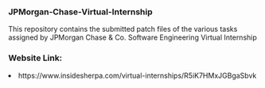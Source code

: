 <html>
<body>
<h3>JPMorgan-Chase-Virtual-Internship</h3>

  <p>This repository contains the submitted patch files of the various tasks assigned by JPMorgan Chase & Co. Software Engineering Virtual Internship
  </p>
<h3>Website Link:</h3>
<li>https://www.insidesherpa.com/virtual-internships/R5iK7HMxJGBgaSbvk
</li>
</body>
</html>
